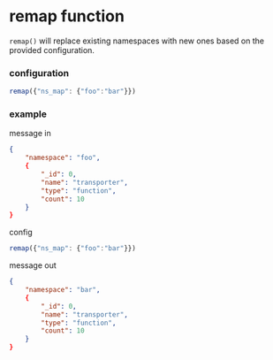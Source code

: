 # remap function

`remap()` will replace existing namespaces with new ones based on the provided configuration.

### configuration

```javascript
remap({"ns_map": {"foo":"bar"}})
```

### example

message in
```JSON
{
    "namespace": "foo",
    {
        "_id": 0,
        "name": "transporter",
        "type": "function",
        "count": 10
    }
}
```

config
```javascript
remap({"ns_map": {"foo":"bar"}})
```

message out
```JSON
{
    "namespace": "bar",
    {
        "_id": 0,
        "name": "transporter",
        "type": "function",
        "count": 10
    }
}
```